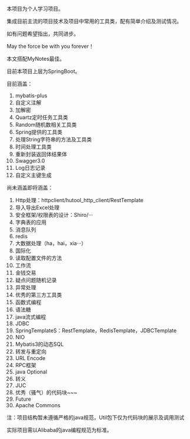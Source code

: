 本项目为个人学习项目。

集成目前主流的项目技术及项目中常用的工具类，配有简单介绍及测试情况。

如有问题希望指出，共同进步。

May the force be with you forever！

本文搭配MyNotes最佳。

目前本项目上层为SpringBoot。

目前涵盖：

1. mybatis-plus
2. 自定义注解
3. 加解密
4. Quartz定时任务工具类
5. Random随机数相关工具类
6. Spring提供的工具类
7. 处理String字符串的方法及工具类
8. 时间处理工具类
9. 重新封装返回体结果体
10. Swagger3.0
11. Log日志记录
12. 自定义主键生成

尚未涵盖即将涵盖：

1. Http处理：httpclient/hutool_http_client/RestTemplate
2. 导入导出Excel处理
3. 安全框架/权限表的设计：Shiro/···
4. 字典表的应用
5. 消息队列
6. redis
7. 大数据处理（ha，hai，xia···）
8. 国际化
9. 读取配置文件的方法
10. 工作流
11. 金钱交易
12. 疑点问题随机记录
13. 异常处理
14. 优秀的第三方工具类
15. 函数式编程
16. 语法糖
17. java流式编程
18. JDBC
19. SpringTemplateS：RestTemplate，RedisTemplate，JDBCTemplate
20. NIO
21. Mybatis3的动态SQL
22. 转发与重定向
23. URL Encode
24. RPC框架
25. java Optional
26. 转义
27. JUC
28. 优秀（骚气）的代码块~~~
29. Future
30. Apache Commons

注：项目结构暂未遵循严格的java规范，Util包下仅为代码块的展示及调用测试

实际项目需以Alibaba的java编程规范为标准。

